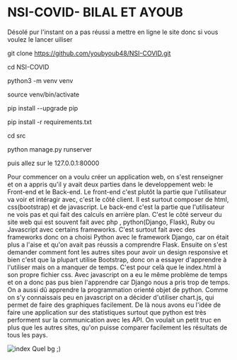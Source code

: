 # NSI-COVID- BILAL ET AYOUB
Désolé pur l'instant on a pas réussi a mettre en ligne le site donc si vous voulez le lancer uiliser

git clone https://github.com/youbyoub48/NSI-COVID.git

cd NSI-COVID

python3 -m venv venv

source venv/bin/activate

pip install --upgrade pip

pip install -r requirements.txt

cd src

python manage.py runserver

puis allez sur le 127.0.0.1:80000

Pour commencer on a voulu créer un application web, on s'est renseigner et on a appris qu'il y avait deux parties dans le developpement web: le Front-end et le Back-end. Le front-end c'est plutôt la partie que l'utilisateur va voir et intéragir avec, c'est le côté client. Il est surtout composer de html, css(bootstrap) et de javascript. Le back-end c'est la partie que l'utilisateur ne vois pas et qui fait des calculs en arrière plan. C'est le côté serveur du site web qui est souvent fait avec php , python(Django, Flask), Ruby ou Javascript avec certains frameworks. C'est surtout fait avec des frameworks donc on a choisi Python avec le framework Django, car on était plus a l'aise et qu'on avait pas réussis a comprendre Flask. Ensuite on s'est demander comment font les autres sites pour avoir un design responsive et bien c'est que la plupart utilise Bootstrap, donc on a essayer d'apprendre à l'utiliser mais on a manquer de temps. C'est pour celà que le index.html à son propre fichier css. Avec javascript on a eu le même problème de temps et on a donc pas pus bien l'apprendre car Django nous a pris trop de temps. On a aussi dû apprendre la programmation orienté objet de python. Comme on s'y connaissais peu en javascript on a décider d'utiliser chart.js, qui permet de faire des graphiques facilement. De là nous avons eu l'idée de faire une application sur des statistiques surtout que python est très performent sur la communication avec les API. On voulait un petit truc en plus que les autres sites, qu'on puisse comparer facilement les résultats de tous les pays.

![index](https://user-images.githubusercontent.com/49432032/116346885-65ae3180-a7eb-11eb-9313-c09457fc65a8.png)
Quel bg ;)

